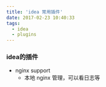 ```yaml
---
title: 'idea 常用插件'
date: 2017-02-23 10:40:33
tags: 
  - idea
  - plugins
---
```


### idea的插件
+ nginx support
    + 本地 nginx 管理，可以看日志等
